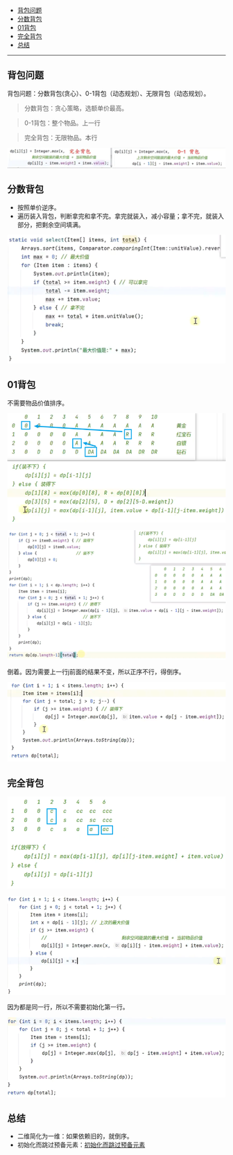 - [背包问题](#背包问题)
- [分数背包](#分数背包)
- [01背包](#01背包)
- [完全背包](#完全背包)
- [总结](#总结)

---
## 背包问题
背包问题：分数背包(贪心）、0-1背包（动态规划）、无限背包（动态规划）。

> 分数背包：贪心策略，选额单价最高。

> 0-1背包：整个物品。上一行

> 完全背包：无限物品。本行

![alt text](../../../../../../../images/image-51.png)

## 分数背包
- 按照单价逆序。
- 遍历装入背包，判断拿完和拿不完。拿完就装入，减小容量；拿不完，就装入部分，把剩余空间填满。

![alt text](../../../../../../../images/image-44.png)

## 01背包

不需要物品价值排序。

![alt text](../../../../../../../images/image-46.png)

![alt text](../../../../../../../images/image-48.png)

倒着。因为需要上一行j前面的结果不变，所以正序不行，得倒序。

![alt text](../../../../../../../images/image-47.png)

## 完全背包

![alt text](../../../../../../../images/image-49.png)

![alt text](../../../../../../../images/image-50.png)

因为都是同一行，所以不需要初始化第一行。

![alt text](../../../../../../../images/image-52.png)



## 总结

- 二维简化为一维：如果依赖旧的，就倒序。
- 初始化而跳过预备元素：[初始化而跳过预备元素](<leetcode/198. 打家劫舍.md>)